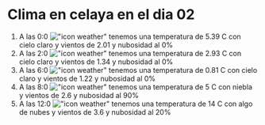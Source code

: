 # Clima en celaya en el dia 02

1. A las 0:0 !["icon weather"](http://openweathermap.org/img/w/01n.png) tenemos una temperatura de 5.39 C con cielo claro y  vientos de 2.01 y nubosidad al 0%
1. A las 2:0 !["icon weather"](http://openweathermap.org/img/w/01n.png) tenemos una temperatura de 2.93 C con cielo claro y  vientos de 1.34 y nubosidad al 0%
1. A las 6:0 !["icon weather"](http://openweathermap.org/img/w/01n.png) tenemos una temperatura de 0.81 C con cielo claro y  vientos de 1.22 y nubosidad al 0%
1. A las 8:0 !["icon weather"](http://openweathermap.org/img/w/50n.png) tenemos una temperatura de 5 C con niebla y  vientos de 2.6 y nubosidad al 90%
1. A las 12:0 !["icon weather"](http://openweathermap.org/img/w/02d.png) tenemos una temperatura de 14 C con algo de nubes y  vientos de 3.6 y nubosidad al 20%
